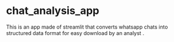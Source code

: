 # chat_analysis_app
This is an app made of streamlit that converts whatsapp chats into structured data format for easy download by an analyst .
